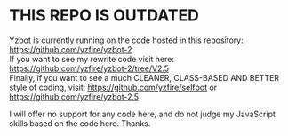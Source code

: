 # THIS REPO IS OUTDATED
Yzbot is currently running on the code hosted in this repository: https://github.com/yzfire/yzbot-2  
If you want to see my rewrite code visit here: https://github.com/yzfire/yzbot-2/tree/V2.5  
Finally, if you want to see a much CLEANER, CLASS-BASED AND BETTER style of coding, visit: https://github.com/yzfire/selfbot or https://github.com/yzfire/yzbot-2.5

I will offer no support for any code here, and do not judge my JavaScript skills based on the code here. Thanks. 
